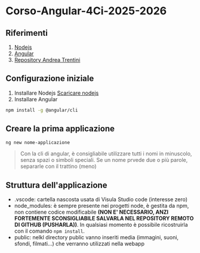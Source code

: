 # Corso-Angular-4Ci-2025-2026

## Riferimenti

1. [Nodejs](https://nodejs.org/en)
2. [Angular](https://angular.dev/)
3. [Repository Andrea Trentini](https://github.com/andreatrentini/Corso-Angular-4Ci-2025-2026)

## Configurazione iniziale

1. Installare Nodejs [Scaricare nodejs](https://nodejs.org/en)
2. Installare Angular 
```bash
npm install -g @angular/cli
```

## Creare la prima applicazione
```bash
ng new nome-applicazione
```

> Con la cli di angular, è consigliabile utilizzare tutti i nomi in minuscolo, senza spazi o simboli speciali. Se un nome prvede due o più parole, separarle con il trattino (meno)

## Struttura dell'applicazione
- .vscode: cartella nascosta usata di Visula Studio code (interesse zero)
- node_modules: è sempre presente nei progetti node, è gestita da npm, non contiene codice modificabile **(NON E' NECESSARIO, ANZI FORTEMENTE SCONSIGLIABILE SALVARLA NEL REPOSITORY REMOTO DI GITHUB (PUSHARLA))**. In qualsiasi momento è possibile ricostruirla con il comando `npm install`.
- public: nelkl directory public vanno inseriti media (immagini, suoni, sfondi, filmati...) che verranno utilizzati nella webapp